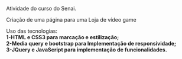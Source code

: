 Atividade do curso do Senai. 

Criação de uma página para uma Loja de vídeo game

Uso das tecnologias:\
 **1-HTML e CSS3 para marcação e estilização;**\
 **2-Media query e bootstrap para Implementação de responsividade;**\
 **3-JQuery e JavaScript para implementação de funcionalidades.**
